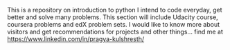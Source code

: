 This is a repository on introduction to python
I intend to code everyday, get better and solve many problems. This section will include Udacity course, coursera problems and edX problem sets.
I would like to know more about visitors and get recommendations for projects and other things...
find me at
 https://www.linkedin.com/in/pragya-kulshresth/
